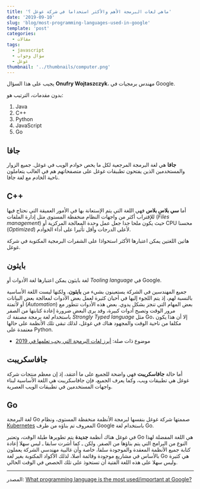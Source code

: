 ```yaml
---
title: 'ماهي لغات البرمجة الأهم والأكثر استخداما في شركة غوغل ؟'
date: '2019-09-10'
slug: 'blog/most-programming-languages-used-in-google'
template: 'post'
categories:
  - مقالات
tags:
  - javascript
  - سؤال وجواب
  - غوغل
thumbnail: '../thumbnails/computer.png'
---
```


يجيب على هذا السؤال **Onufry Wojtaszczyk**، مهندس برمجيات في Google.

بدون مقدمات، الترتيب هو:

1. Java
2. C++
3. Python
4. JavaScript
5. Go

## جافا

**جافا** هي لغة البرمجة المرجعية لكل ما يخص خوادم الويب في غوغل. جميع الزوار والمستخدمين الذين يفتحون تطبيقات غوغل على متصفحاتهم هم في الغالب يتعاملون ناحية الخادم مع لغة جافا.

## C++

أما **سي بلاس بلاس** فهي اللغة التي يتم الإستعانة بها في الأمور العميقة التي نحتاج فيها للإقتراب أكثر من واجهات النظام منخفظة المستوى مثل إدارة الملفات (_Files management_) حيث يكون ملحا جدا جعل عمل وحدة المعالجة المركزية أو CPU محسنا (_Optimized_) لأعلى الدرجات وأقل تأثيرا على أداء الخوادم.

هاتين اللغتين يمكن اعتبارها الأكثر استحواذا على الشفرات البرمجية المكتوبة في شركة غوغل.

## بايثون

لغة بايثون يمكن اعتبارها لغة الأدوات أو _Tooling language_ في Google.

جميع المهندسين في الشركة يستعينون بشيء من **بايثون**، ولكنها ليست اللغة الأساسية بالنسبة لهم، إذ يتم اللجوء إليها في أحيان كثيرة لعمل بعض الأدوات لمعالجة بعض البيانات أو لأتمتة (_Automation_) بعض المهام التي تنجز بشكل يدوي. بعض هذه الأدوات تتطور مع مرور الوقت وتصبح أدوات كبيرة، وقد يرى البعض ضرورة إعادة كتابتها من الصفر باستخدام لغة برمجة مصنفة ك _Strongly Typed language_ مثل Go، إلا أن هذا يكون مكلفا من ناحية الوقت والمجهود هناك في غوغل، لذلك تبقى تلك الأنظمة على حالها معتمدة على Python.

- موضوع ذات صلة: [أبرز لغات البرمجة التي يجب تعلمها في 2019](https://www.tutomena.com/web-development/top-programming-languages-2019/)

## جافاسكريبت

أما حالة **جافاسكريبت** فهي واضحة للجميع على ما أعتقد، إذ إن معظم منتجات شركة غوغل هي تطبيقات ويب، وكما يعرف الجميع، فإن جافاسكريبت هي اللغة الأساسية لبناء واجهات المستخدمين في تطبيقات الويب العصرية.

## Go

لغة البرمجة Go صممتها شركة غوغل بنفسها لبرمجة الأنظمة منخفظة المستوى، ونظام [Kubernetes](https://kubernetes.io) المعروف تم بناؤه من طرف Google باستخدام لغة Go.

في غوغل هناك أنظمة **جديدة** يتم تطويرها طيلة الوقت، وتعتبر Go هي اللغة المفضلة لهذا النوع من البرامج التي يتم بناؤها من الصفر. ولكن ـ كما أشرت سابقا ـ ليس سهلا إعادة كتابة جميع الأنظمة المعقدة والموجودة سلفا، خاصة وأن غالبية مهندسي الشركة يعملون بالأساس في مشاريع موجودة وقائمة أصلا، لذلك الأكواد المكتوبة بغير لغة Go هي كثيرة وليس سهلا على هذه اللغة الفتية أن تستحوذ على تلك الحصص في الوقت الحالي.

---

المصدر: [What programming language is the most used/important at Google?](https://www.quora.com/What-programming-language-is-the-most-used-important-at-Google/answer/Onufry-Wojtaszczyk)
